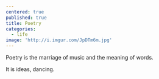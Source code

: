 ```yaml
---
centered: true
published: true
title: Poetry
categories:
  - life
image: 'http://i.imgur.com/JpDTm6m.jpg'
---
```

Poetry
is the marriage of music
and the meaning of words.

It is ideas,
dancing.
